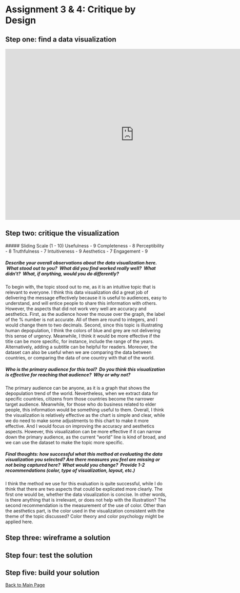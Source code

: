 # Assignment 3 & 4: Critique by Design

## Step one: find a data visualization
<iframe src="https://data.worldbank.org/share/widget?indicators=SP.POP.65UP.TO.ZS" width='800' height='533' frameBorder='0' scrolling="no" ></iframe>

## Step two: critique the visualization
</b>
##### Sliding Scale (1 - 10)
Usefulness - 9
Completeness - 8
Perceptibility - 8
Truthfulness - 7
Intuitiveness - 9
Aesthetics - 7
Engagement - 9

##### Describe your overall observations about the data visualization here.  What stood out to you?  What did you find worked really well?  What didn't?  What, if anything, would you do differently?  

To begin with, the topic stood out to me, as it is an intuitive topic that is relevant to everyone. I think this data visualization did a great job of delivering the message effectively because it is useful to audiences, easy to understand, and will entice people to share this information with others. However, the aspects that did not work very well are accuracy and aesthetics. First, as the audience hover the mouse over the graph, the label of the % number is not accurate. All of them are round to integers, and I would change them to two decimals. Second, since this topic is illustrating human depopulation, I think the colors of blue and grey are not delivering this sense of urgency. Meanwhile, I think it would be more effective if the title can be more specific, for instance, include the range of the years. Alternatively, adding a subtitle can be helpful for readers. Moreover, the dataset can also be useful when we are comparing the data between countries, or comparing the data of one country with that of the world.

##### Who is the primary audience for this tool?  Do you think this visualization is effective for reaching that audience?  Why or why not?

The primary audience can be anyone, as it is a graph that shows the depopulation trend of the world. Nevertheless, when we extract data for specific countries, citizens from those countries become the narrower target audience. Meanwhile, for those who do business related to elder people, this information would be something useful to them. Overall, I think the visualization is relatively effective as the chart is simple and clear, while we do need to make some adjustments to this chart to make it more effective. And I would focus on improving the accuracy and aesthetics aspects. However, this visualization can be more effective if it can narrow down the primary audience, as the current “world” line is kind of broad, and we can use the dataset to make the topic more specific.


##### Final thoughts: how successful what this method at evaluating the data visualization you selected? Are there measures you feel are missing or not being captured here?  What would you change?  Provide 1-2 recommendations (color, type of visualization, layout, etc.)

I think the method we use for this evaluation is quite successful, while I do think that there are two aspects that could be explicated more clearly. The first one would be, whether the data visualization is concise. In other words, is there anything that is irrelevant, or does not help with the illustration? The second recommendation is the measurement of the use of color. Other than the aesthetics part, is the color used in the visualization consistent with the theme of the topic discussed? Color theory and color psychology might be applied here.

## Step three: wireframe a solution


## Step four: test the solution


## Step five: build your solution





[Back to Main Page](/README.md)

